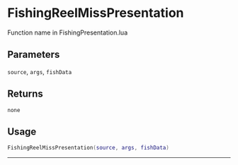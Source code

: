 # FishingReelMissPresentation
Function name in FishingPresentation.lua
## Parameters
`source`, `args`, `fishData`
## Returns
`none`
## Usage
```lua
FishingReelMissPresentation(source, args, fishData)
```
---
